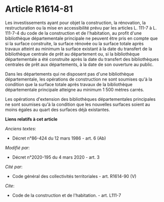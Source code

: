 # Article R1614-81

Les investissements ayant pour objet la construction, la rénovation, la restructuration ou la mise en accessibilité prévu par
les articles L. 111-7 à L. 111-7-4 du code de la construction et de l'habitation, au profit d'une bibliothèque départementale
principale ne peuvent être pris en compte que si la surface construite, la surface rénovée ou la surface totale après travaux
atteint au minimum la surface existant à la date du transfert de la bibliothèque centrale de prêt au département ou, si la
bibliothèque départementale a été construite après la date du transfert des bibliothèques centrales de prêt aux départements,
à la date de son ouverture au public.

Dans les départements qui ne disposent pas d'une bibliothèque départementale, les opérations de construction ne sont soumises
qu'à la condition que la surface totale après travaux de la bibliothèque départementale principale atteigne au minimum 1 500
mètres carrés.

Les opérations d'extension des bibliothèques départementales principales ne sont soumises qu'à la condition que les nouvelles
surfaces soient au moins égales au quart des surfaces déjà existantes.

**Liens relatifs à cet article**

_Anciens textes_:

  - Décret n°86-424 du 12 mars 1986 - art. 6 (Ab)

_Modifié par_:

  - Décret n°2020-195 du 4 mars 2020 - art. 3

_Cité par_:

  - Code général des collectivités territoriales - art. R1614-90 (V)

_Cite_:

  - Code de la construction et de l'habitation. - art. L111-7
